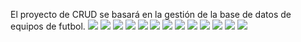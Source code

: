 El proyecto de CRUD se basará en la gestión de la base de datos de equipos de futbol.
<img src="Imagenes/1.png">
<img src="Imagenes/2.png">
<img src="Imagenes/3.png">
<img src="Imagenes/4.png">
<img src="Imagenes/5.png">
<img src="Imagenes/6.png">
<img src="Imagenes/7.png">
<img src="Imagenes/8.png">
<img src="Imagenes/9.png">
<img src="Imagenes/10.png">
<img src="Imagenes/11.png">
<img src="Imagenes/12.png">
<img src="Imagenes/13.png">

